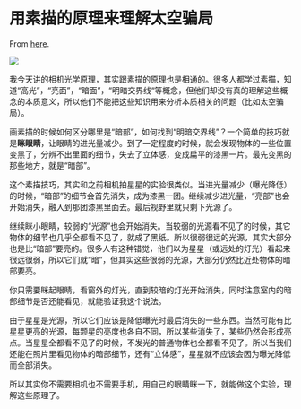 # 用素描的原理来理解太空骗局

From [here](https://yinwang1.substack.com/p/638).

![](https://substackcdn.com/image/fetch/w_1456,c_limit,f_auto,q_auto:good,fl_progressive:steep/https%3A%2F%2Fsubstack-post-media.s3.amazonaws.com%2Fpublic%2Fimages%2F92f47b8e-2235-4bbb-9686-d73700b6f02a_553x748.png)

我今天讲的相机光学原理，其实跟素描的原理也是相通的。很多人都学过素描，知道“高光”，“亮面”，“暗面”，“明暗交界线“等概念，但他们却没有真的理解这些概念的本质意义，所以他们不能把这些知识用来分析本质相关的问题（比如太空骗局）。

<span>画素描的时候如何区分哪里是“暗部”，如何找到“明暗交界线”？一个简单的技巧就是</span>**眯眼睛**<span>，让眼睛的进光量减少。到了一定程度的时候，就会发现物体的一些位置变黑了，分辨不出里面的细节，失去了立体感，变成扁平的漆黑一片。最先变黑的那些地方，就是“暗部”。</span>

这个素描技巧，其实和之前相机拍星星的实验很类似。当进光量减少（曝光降低）的时候，“暗部”的细节会首先消失，成为漆黑一团。继续减少进光量，“亮部”也会开始消失，融入到那团漆黑里面去。最后视野里就只剩下光源了。

继续眯小眼睛，较弱的“光源”也会开始消失。当较弱的光源看不见了的时候，其它物体的细节也几乎全都看不见了，就成了黑纸。所以很弱很远的光源，其实大部分也是比“暗部”要亮的。很多人有这种错觉，他们以为星星（或远处的灯光）看起来很远很弱，所以它们就“暗”，但其实这些很弱的光源，大部分仍然比近处物体的暗部要亮。

你只需要眯起眼睛，看窗外的灯光，直到较暗的灯光开始消失，同时注意室内的暗部细节是否还能看见，就能验证我这个说法。

由于星星是光源，所以它们应该是降低曝光时最后消失的一些东西。当然可能有比星星更亮的光源，每颗星的亮度也各自不同，所以某些消失了，某些仍然会形成亮点。当星星全都看不见了的时候，不发光的普通物体也全都看不见了。所以当我们还能在照片里看见物体的暗部细节，还有“立体感”，星星就不应该会因为曝光降低而全部消失。

所以其实你不需要相机也不需要手机，用自己的眼睛眯一下，就能做这个实验，理解这些原理了。
